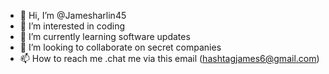 - 👋 Hi, I’m @Jamesharlin45
- 👀 I’m interested in coding
- 🌱 I’m currently learning software updates
- 💞️ I’m looking to collaborate on secret companies
- 📫 How to reach me .chat me via this email (hashtagjames6@gmail.com)

<!---
Jamesharlin45/Jamesharlin45 is a ✨ special ✨ repository because its `README.md` (this file) appears on your GitHub profile.
You can click the Preview link to take a look at your changes.
--->
